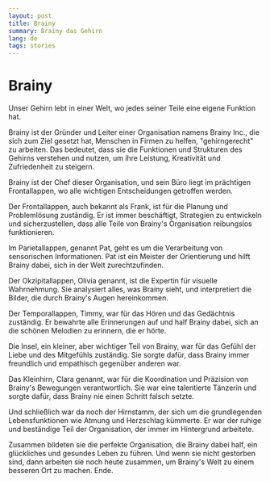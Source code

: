 ```yaml
---
layout: post
title: Brainy
summary: Brainy das Gehirn
lang: de
tags: stories
---
```



# Brainy
Unser Gehirn lebt in einer Welt, wo jedes seiner Teile eine eigene Funktion hat. 

Brainy ist der Gründer und Leiter einer Organisation namens Brainy Inc., die sich zum Ziel gesetzt hat, Menschen in Firmen zu helfen, "gehirngerecht" zu arbeiten. Das bedeutet, dass sie die Funktionen und Strukturen des Gehirns verstehen und nutzen, um ihre Leistung, Kreativität und Zufriedenheit zu steigern.


Brainy ist der Chef dieser Organisation, und sein Büro liegt im prächtigen Frontallappen, wo alle wichtigen Entscheidungen getroffen werden.

Der Frontallappen, auch bekannt als Frank, ist für die Planung und Problemlösung zuständig. Er ist immer beschäftigt, Strategien zu entwickeln und sicherzustellen, dass alle Teile von Brainy's Organisation reibungslos funktionieren.

Im Parietallappen, genannt Pat, geht es um die Verarbeitung von sensorischen Informationen. Pat ist ein Meister der Orientierung und hilft Brainy dabei, sich in der Welt zurechtzufinden.

Der Okzipitallappen, Olivia genannt, ist die Expertin für visuelle Wahrnehmung. Sie analysiert alles, was Brainy sieht, und interpretiert die Bilder, die durch Brainy's Augen hereinkommen.

Der Temporallappen, Timmy, war für das Hören und das Gedächtnis zuständig. Er bewahrte alle Erinnerungen auf und half Brainy dabei, sich an die schönen Melodien zu erinnern, die er hörte.

Die Insel, ein kleiner, aber wichtiger Teil von Brainy, war für das Gefühl der Liebe und des Mitgefühls zuständig. Sie sorgte dafür, dass Brainy immer freundlich und empathisch gegenüber anderen war.

Das Kleinhirn, Clara genannt, war für die Koordination und Präzision von Brainy's Bewegungen verantwortlich. Sie war eine talentierte Tänzerin und sorgte dafür, dass Brainy nie einen Schritt falsch setzte.

Und schließlich war da noch der Hirnstamm, der sich um die grundlegenden Lebensfunktionen wie Atmung und Herzschlag kümmerte. Er war der ruhige und beständige Teil der Organisation, der immer im Hintergrund arbeitete.

Zusammen bildeten sie die perfekte Organisation, die Brainy dabei half, ein glückliches und gesundes Leben zu führen. Und wenn sie nicht gestorben sind, dann arbeiten sie noch heute zusammen, um Brainy's Welt zu einem besseren Ort zu machen. Ende.

